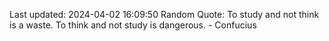 Last updated: 2024-04-02 16:09:50
Random Quote: To study and not think is a waste. To think and not study is dangerous. - Confucius